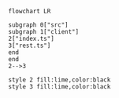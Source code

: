<!-- DMDG BEGIN -->
```mermaid
flowchart LR

subgraph 0["src"]
subgraph 1["client"]
2["index.ts"]
3["rest.ts"]
end
end
2-->3

style 2 fill:lime,color:black
style 3 fill:lime,color:black
```
<!-- DMDG END -->